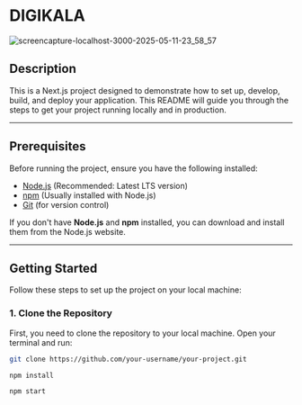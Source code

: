 # DIGIKALA
![screencapture-localhost-3000-2025-05-11-23_58_57](https://github.com/user-attachments/assets/1977107f-af01-447b-ab40-4acb18dca341)

## Description

This is a Next.js project designed to demonstrate how to set up, develop, build, and deploy your application. This README will guide you through the steps to get your project running locally and in production.

---

## Prerequisites

Before running the project, ensure you have the following installed:

- [Node.js](https://nodejs.org/) (Recommended: Latest LTS version)
- [npm](https://www.npmjs.com/) (Usually installed with Node.js)
- [Git](https://git-scm.com/) (for version control)

If you don't have **Node.js** and **npm** installed, you can download and install them from the Node.js website.

---

## Getting Started

Follow these steps to set up the project on your local machine:

### 1. Clone the Repository

First, you need to clone the repository to your local machine. Open your terminal and run:

```bash
git clone https://github.com/your-username/your-project.git
```
```bash
npm install
```
```bash
npm start
```
